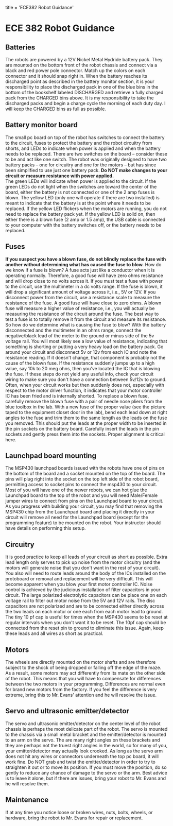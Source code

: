 title = 'ECE382 Robot Guidance'

# ECE 382 Robot Guidance

## Batteries
  The robots are powered by a 12V Nickel Metal Hydride battery pack.  They are mounted on the bottom front of the robot chassis and connect via a black and red power pole connector.  Match up the colors on each connector and it should snap right in.
  When the battery reaches its discharged point as described in the battery monitor section, it is your responsibility to place the discharged pack in one of the blue bins in the bottom of the bookshelf labeled DISCHARGED and retrieve a fully charged pack from the CHARGED bins above.  It is my responsibility to take the discharged packs and begin a charge cycle the morning of each duty day.  I will keep the CHARGED bins as full as possible.
## Battery monitor board
  The small pc board on top of the robot has switches to connect the battery to the circuit, fuses to protect the battery and the robot circuitry from shorts, and LEDs to indicate when power is applied and when the battery needs to be replaced.
  There are two switches on the board – consider these to be and act like one switch.  The robot was originally designed to have two battery packs – one for circuitry and one for the motors – but has since been simplified to use just one battery pack.  **Do NOT make changes to your circuit or measure resistance with power applied.**  
  The green LEDs will indicate when power is applied to the circuit.  If the green LEDs do not light when the switches are toward the center of the board, either the battery is not connected or one of the 2 amp fuses is blown.  The yellow LED (only one will operate if there are two installed) is meant to indicate that the battery is at the point where it needs to be replaced.  If the yellow LED flickers when the motors are running, you do not need to replace the battery pack yet.  If the yellow LED is solid on, then either there is a blown fuse (2 amp or 1.5 amp), the USB cable is connected to your computer with the battery switches off, or the battery needs to be replaced.
## Fuses
  **If you suspect you have a blown fuse, do not blindly replace the fuse with another without determining what has caused the fuse to blow.**
  How do we know if a fuse is blown?  A fuse acts just like a conductor when it is operating normally.  Therefore, a good fuse will have zero ohms resistance and will drop close to no volts across it.  If you must test a fuse with power to the circuit, use the multimeter in a dc volts range.  If the fuse is blown, it will drop a significant amount of voltage across it, i.e., 5V or 12V.  If you disconnect power from the circuit, use a resistance scale to measure the resistance of the fuse.  A good fuse will have close to zero ohms.  A blown fuse will measure a higher value of resistance, i.e., you will actually be measuring the resistance of the circuit around the fuse.   The best way to test a fuse is to totally remove it from the circuit and measure its resistance.
  So how do we determine what is causing the fuse to blow?  With the battery disconnected and the multimeter in an ohms range, connect the negative/black lead of the meter to the ground or minus side of the 5v voltage rail.  You will most likely see a low value of resistance, indicating that something is shorting or putting a very heavy load on the battery pack.  Go around your circuit and disconnect 5v or 12v from each IC and note the resistance reading.  If it doesn't change, that component is probably not the cause of the blown fuse.  If the resistance suddenly jumps up to a high value, say 10k to 20 meg ohns, then you've located the IC that is blowing the fuse.   If these steps do not yield any useful info, check your circuit wiring to make sure you don't have a connection between 5v/12v to ground.
  Often, when your circuit works but then suddenly does not, especially with respect to the motor driver function, it indicates that your motor controller IC has been fried and is internally shorted.
  To replace a blown fuse, carefully remove the blown fuse with a pair of needle nose pliers from the blue toolbox in the lab.  With a new fuse of the proper value (see the picture taped to the equipment closet door in the lab), bend each lead down at right angles to the fuse and trim them to the same length as the leads on the fuse you removed.  This should put the leads at the proper width to be inserted in the pin sockets on the battery board.  Carefully insert the leads in the pin sockets and gently press them into the sockets.   Proper alignment is critical here.
## Launchpad board mounting
  The MSP430 launchpad boards issued with the robots have one of pins on the bottom of the board and a socket mounted on the top of the board.  The pins will plug right into the socket on the top left side of the robot board, permitting access to socket pins to connect the msp430 to your circuit.  Most of you will have one of the newer robots, we can hot glue the Launchpad board to the top of the robot and you will need Male/Female jumper wires to connect from pins on the Launchpad board to your circuit.  As you progress with building your circuit, you may find that removing the MSP430 chip from the Launchpad board and placing it directly in your circuit will remove all need for the Launchpad board (except for the programming feature) to be mounted on the robot.  Your instructor should have details on performing this setup.
## Circuitry
  It is good  practice to keep all leads of your circuit as short as possible.  Extra lead length only serves to pick up noise from the motor circuitry (and the motors will generate noise that you don't want in the rest of your circuit).  You also will need to route leads around the body of the ICs installed on the protoboard or removal and replacement will be very difficult.  This will become apparent when you blow your first motor controller IC.
  Noise control is achieved by the judicious installation of filter capacitors in your circuit.  The large polarized electrolytic capacitors can be place one on each voltage rail to filter out motor noise from the 5V and 12V rails.  The disc capacitors are not polarized and are to be connected either directly across the two leads on each motor or one each from each motor lead to ground.  The tiny 10 pf cap is useful for times when the MSP430 seems to be reset at regular intervals when you don't want it to be reset.  The 10pf cap should be connected from the reset pin to ground to eliminate this issue.
  Again, keep these leads and all wires as short as practical.
## Motors
  The wheels are directly mounted on the motor shafts and are therefore subject to the shock of being dropped or falling off the edge of the maze.  As a result, some motors may act differently from its mate on the other side of the robot.  This means that you will have to compensate for differences between the two motors in your programming.  Differences are normal even for brand new motors from the factory.  If you feel the difference is very extreme, bring this to Mr. Evans' attention and he will resolve the issue.
## Servo and ultrasonic emitter/detector
  The servo and ultrasonic emitter/detector on the center level of the robot chassis is perhaps the most delicate part of the robot.  The servo is mounted to the chassis via a small metal bracket and the emitter/detector is mounted to an arm on the servo.  The are many right angles on these brackets and they are perhaps not the truest right angles in the world, so for many of you, your emitter/detector may actually look crooked.  As long as the servo arm does not hit any wires or connectors underneath the top pc board, it will work fine.  Do NOT grab and twist the emitter/detector in order to try to straighten it out or to move its position.  If you must move the position, do so gently to reduce any chance of damage to the servo or the arm.  Best advice is to leave it alone, but if there are issues, bring your robot to Mr. Evans and he will resolve them.
## Maintenance
  If at any time you notice loose or broken wires, nuts, bolts, wheels, or hardware, bring the robot to Mr. Evans for repair or replacement. 
